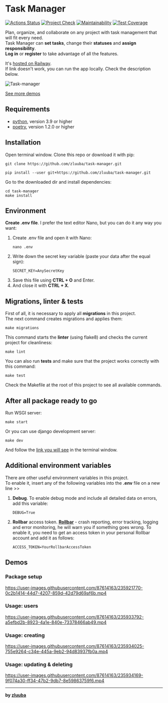 # Task Manager

[![Actions Status](https://github.com/zluuba/python-project-52/workflows/hexlet-check/badge.svg)](https://github.com/zluuba/python-project-52/actions)
[![Project Check](https://github.com/zluuba/python-project-52/actions/workflows/project-check.yml/badge.svg)](https://github.com/zluuba/python-project-52/actions/workflows/project-check.yml)
[![Maintainability](https://api.codeclimate.com/v1/badges/69e4fd04562de82f7d48/maintainability)](https://codeclimate.com/github/zluuba/python-project-52/maintainability)
[![Test Coverage](https://api.codeclimate.com/v1/badges/69e4fd04562de82f7d48/test_coverage)](https://codeclimate.com/github/zluuba/python-project-52/test_coverage)


Plan, organize, and collaborate on any project with task management that will fit every need. <br>
Task Manager can **set tasks**, change their **statuses** and **assign responsibility**. <br>
**Log in** or **register** to take advantage of all the features.

It's [hosted on Railway](https://task-manager-production-70cb.up.railway.app/). <br>
If link doesn't work, you can run the app locally. Check the description below.


![Task-manager](https://user-images.githubusercontent.com/87614163/235889951-af73f69f-479f-4663-a55a-4ef839f13355.gif)

[See more demos](https://github.com/zluuba/task-manager#demos)


## Requirements

- [python](https://www.python.org/), version 3.9 or higher
- [poetry](https://python-poetry.org/docs/#installation), version 1.2.0 or higher


## Installation

Open terminal window.
Clone this repo or download it with pip:
```ch
git clone https://github.com/zluuba/task-manager.git
```
```ch
pip install --user git+https://github.com/zluuba/task-manager.git
```

Go to the downloaded dir and install dependencies:
```ch
cd task-manager
make install
```


## Environment

**Create .env file**. I prefer the text editor Nano, but you can do it any way you want:
1. Create .env file and open it with Nano:
    ```ch
    nano .env
    ```
2. Write down the secret key variable (paste your data after the equal sign):
    ```
    SECRET_KEY=AnySecretKey
    ```
3. Save this file using **CTRL + O** and Enter.
4. And close it with **CTRL + X**.


## Migrations, linter & tests

First of all, it is necessary to apply all **migrations** in this project. <br>
The next command creates migrations and applies them:
```ch
make migrations
```

This command starts the **linter** (using flake8) and checks the current project for cleanliness:
```ch
make lint
```

You can also run **tests** and make sure that the project works correctly with this command:
```ch
make test
```

Check the Makefile at the root of this project to see all available commands.


## After all package ready to go

Run WSGI server:
```ch
make start
```
Or you can use django development server:
```ch
make dev
```

And follow the [link you will see](http://0.0.0.0:8000) in the terminal window. <br>


## Additional environment variables

There are other useful environment variables in this project. <br>
To enable it, insert any of the following variables into the **.env** file on a new line >>

1. **Debug**. To enable debug mode and include all detailed data on errors, add this variable:
   ```ch
   DEBUG=True
   ```
2. **Rollbar** access token. **[Rollbar](https://rollbar.com/)** - crash reporting, error tracking, logging and error monitoring,
   he will warn you if something goes wrong. To enable it, you need to get an access token in your personal Rollbar account and add it as follows:
   ```ch
   ACCESS_TOKEN=YourRollbarAccessToken
   ```


## Demos

### Package setup
https://user-images.githubusercontent.com/87614163/235921770-0c2b1414-44d7-4207-859d-42d79d69af6b.mp4

### Usage: users
https://user-images.githubusercontent.com/87614163/235933792-a5efbd2b-8923-4a1e-840e-73378466ab49.mp4

### Usage: creating
https://user-images.githubusercontent.com/87614163/235934025-755e9264-c34e-445a-9eb2-94d83937fb0a.mp4

### Usage: updating & deleting
https://user-images.githubusercontent.com/87614163/235934169-9f074a30-ff34-47b2-9db7-8e59863759f6.mp4


---

**by [zluuba](https://github.com/zluuba)**
